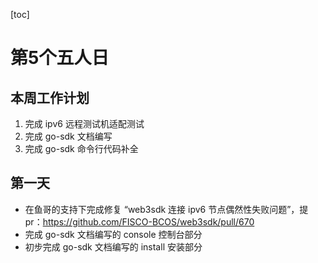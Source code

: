 [toc]

# 第5个五人日

## 本周工作计划

1. 完成 ipv6 远程测试机适配测试
2. 完成 go-sdk 文档编写
3. 完成 go-sdk 命令行代码补全

## 第一天

- 在鱼哥的支持下完成修复 “web3sdk 连接 ipv6 节点偶然性失败问题”，提 pr：https://github.com/FISCO-BCOS/web3sdk/pull/670
- 完成 go-sdk 文档编写的 console 控制台部分
- 初步完成 go-sdk 文档编写的 install 安装部分 